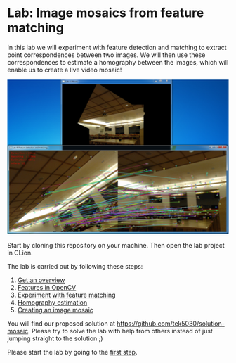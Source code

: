 # Lab: Image mosaics from feature matching
In this lab we will experiment with feature detection and matching to extract point correspondences between two images.
We will then use these correspondences to estimate a homography between the images, which will enable us to create a live video mosaic!

![Screenshot from the lab](lab-guide/img/screenshot_lab4.png)

Start by cloning this repository on your machine.
Then open the lab project in CLion.

The lab is carried out by following these steps:
1. [Get an overview](lab-guide/1-get-an-overview.md)
2. [Features in OpenCV](lab-guide/2-features-in-opencv.md)
3. [Experiment with feature matching](lab-guide/3-experiment-with-feature-matching.md)
4. [Homography estimation](lab-guide/4-homography-estimation.md)
5. [Creating an image mosaic](lab-guide/5-creating-an-image-mosaic.md) 

You will find our proposed solution at https://github.com/tek5030/solution-mosaic. 
Please try to solve the lab with help from others instead of just jumping straight to the solution ;)

Please start the lab by going to the [first step](lab-guide/1-get-an-overview.md).
